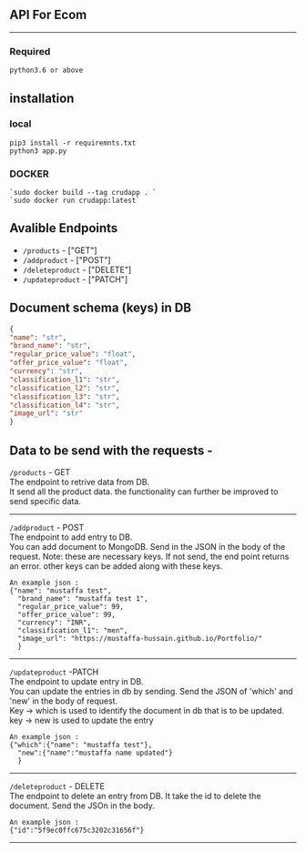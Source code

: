 ## API For Ecom

___
### Required
    python3.6 or above


## installation

### local
    pip3 install -r requiremnts.txt
    python3 app.py


### DOCKER
    `sudo docker build --tag crudapp . `
    `sudo docker run crudapp:latest`

## Avalible Endpoints
- `/products`  - ["GET"]
- `/addproduct` - ["POST"]
- `/deleteproduct`  - ["DELETE"]
- `/updateproduct` - ["PATCH"]

## Document schema (keys) in DB

```json
{
"name": "str",
"brand_name": "str",
"regular_price_value": "float",
"offer_price_value": "float",
"currency": "str",
"classification_l1": "str",
"classification_l2": "str",
"classification_l3": "str",
"classification_l4": "str",
"image_url": "str"
}

```


## Data to be send with the requests -

`/products` - GET <br>
    The endpoint to retrive data from DB.<br>
    It send all the product data. the functionality can further be improved to send specific data.

____
`/addproduct` - POST <br>
    The endpoint to add entry to DB.<br>
    You can add document to MongoDB. Send in the JSON in the body of the request.
    Note: these are necessary keys. If not send, the end point returns an error. other keys can be added along with these keys.
    
    An example json : 
    {"name": "mustaffa test",
      "brand_name": "mustaffa test 1",
      "regular_price_value": 99,
      "offer_price_value": 99,
      "currency": "INR",
      "classification_l1": "men",
      "image_url": "https://mustaffa-hussain.github.io/Portfolio/"
      }


_____
`/updateproduct` -PATCH <br>
    The endpoint to update entry in DB.<br>
    You can update the entries in db by sending. Send the JSON of 'which' and 'new' in the body of request. <br>
    Key -> which is used to identify the document in db that is to be updated.<br>
    key -> new is used to update the entry
    
    An example json : 
    {"which":{"name": "mustaffa test"},
      "new":{"name":"mustaffa name updated"}
      }

____

`/deleteproduct` - DELETE <br>
    The endpoint to delete an entry from DB. It take the id to delete the document.
    Send the JSOn in the body.
    
    An example json : 
    {"id":"5f9ec0ffc675c3202c31656f"}





___


